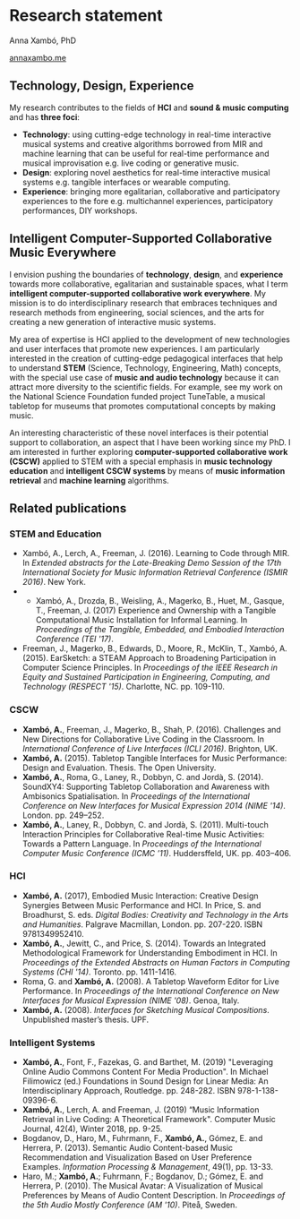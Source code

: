 # Research statement

Anna Xambó, PhD

[annaxambo.me](http://annaxambo.me)

## Technology, Design, Experience

My research contributes to the fields of **HCI** and **sound & music computing** and has **three foci**:

* **Technology**: using cutting-edge technology in real-time interactive musical systems and creative algorithms borrowed from MIR and machine learning that can be useful for real-time performance and musical improvisation e.g. live coding or generative music.
* **Design**: exploring novel aesthetics for real-time interactive musical systems e.g. tangible interfaces or wearable computing.
* **Experience**: bringing more egalitarian, collaborative and participatory experiences to the fore e.g. multichannel experiences, participatory performances, DIY workshops.


## Intelligent Computer-Supported Collaborative Music Everywhere

I envision pushing the boundaries of **technology**, **design**, and **experience** towards more collaborative, egalitarian and sustainable spaces, what I term **intelligent computer-supported collaborative work everywhere**. My mission is to do interdisciplinary research that embraces techniques and research methods from engineering, social sciences, and the arts for creating a new generation of interactive music systems.

My area of expertise is HCI applied to the development of new technologies and user interfaces that promote new experiences. I am particularly interested in the creation of cutting-edge pedagogical interfaces that help to understand **STEM** (Science, Technology, Engineering, Math) concepts, with the special use case of **music and audio technology** because it can attract more diversity to the scientific fields. For example, see my work on the National Science Foundation funded project TuneTable, a musical tabletop for museums that promotes computational concepts by making music.

An interesting characteristic of these novel interfaces is their potential support to collaboration, an aspect that I have been working since my PhD. I am interested in further exploring **computer-supported collaborative work (CSCW)** applied to STEM with a special emphasis in **music technology education** and **intelligent CSCW systems** by means of **music information retrieval** and **machine learning** algorithms.

## Related publications

### STEM and Education

* Xambó, A., Lerch, A., Freeman, J. (2016). Learning to Code through MIR. In *Extended abstracts for the Late-Breaking Demo Session of the 17th International Society for Music Information Retrieval Conference (ISMIR 2016)*. New York.
* * Xambó, A., Drozda, B., Weisling, A., Magerko, B., Huet, M., Gasque, T., Freeman, J. (2017) Experience and Ownership with a Tangible Computational Music Installation for Informal Learning. In *Proceedings of the Tangible, Embedded, and Embodied Interaction Conference (TEI '17)*.
* Freeman, J., Magerko, B., Edwards, D., Moore, R., McKlin, T., Xambó, A. (2015). EarSketch: a STEAM Approach to Broadening Participation in Computer Science Principles. In *Proceedings of the IEEE Research in Equity and Sustained Participation in Engineering, Computing, and Technology (RESPECT '15)*. Charlotte, NC. pp. 109-110.

### CSCW

* **Xambó, A.**, Freeman, J., Magerko, B., Shah, P. (2016). Challenges and New Directions for Collaborative Live Coding in the Classroom. In *International Conference of Live Interfaces (ICLI 2016)*. Brighton, UK.
* **Xambó, A.** (2015). Tabletop Tangible Interfaces for Music Performance: Design and Evaluation. Thesis. The Open University.
* **Xambó, A.**, Roma, G., Laney, R., Dobbyn, C. and Jordà, S. (2014). SoundXY4: Supporting Tabletop Collaboration and Awareness with Ambisonics Spatialisation. In *Proceedings of the International Conference on New Interfaces for Musical Expression 2014 (NIME '14)*. London. pp. 249–252.
* **Xambó, A.**, Laney, R., Dobbyn, C. and Jordà, S. (2011). Multi-touch Interaction Principles for Collaborative Real-time Music Activities: Towards a Pattern Language. In *Proceedings of the International Computer Music Conference (ICMC ’11)*. Huddersffeld, UK. pp. 403–406.

### HCI

* **Xambó, A.** (2017), Embodied Music Interaction: Creative Design Synergies Between Music Performance and HCI. In Price, S. and Broadhurst, S. eds. *Digital Bodies: Creativity and Technology in the Arts and Humanities*. Palgrave Macmillan, London. pp. 207-220. ISBN 9781349952410.
* **Xambó, A.**, Jewitt, C., and Price, S. (2014). Towards an Integrated Methodological Framework for Understanding Embodiment in HCI. In *Proceedings of the Extended Abstracts on Human Factors in Computing Systems (CHI '14)*. Toronto. pp. 1411-1416.
* Roma, G. and **Xambó, A.** (2008). A Tabletop Waveform Editor for Live Performance. In *Proceedings of the International Conference on New Interfaces for Musical Expression (NIME '08)*. Genoa, Italy.
* **Xambó, A.** (2008). *Interfaces for Sketching Musical Compositions*. Unpublished master’s thesis. UPF.

### Intelligent Systems

* **Xambó, A.**, Font, F., Fazekas, G. and Barthet, M. (2019) "Leveraging Online Audio Commons Content For Media Production". In Michael Filimowicz (ed.) Foundations in Sound Design for Linear Media: An Interdisciplinary Approach, Routledge. pp. 248-282. ISBN 978-1-138-09396-6.
* **Xambó, A.**, Lerch, A. and Freeman, J. (2019) “Music Information Retrieval in Live Coding: A Theoretical Framework". Computer Music Journal, 42(4), Winter 2018, pp. 9-25.
* Bogdanov, D., Haro, M., Fuhrmann, F., **Xambó, A.**, Gómez, E. and Herrera, P. (2013). Semantic Audio Content-based Music Recommendation and Visualization Based on User Preference Examples. *Information Processing & Management*, 49(1), pp. 13-33.
* Haro, M.; **Xambó, A.**; Fuhrmann, F.; Bogdanov, D.; Gómez, E. and Herrera, P. (2010). The Musical Avatar: A Visualization of Musical Preferences by Means of Audio Content Description. In *Proceedings of the 5th Audio Mostly Conference (AM '10)*. Piteå, Sweden.
